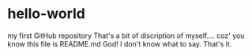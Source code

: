 # hello-world
my first GitHub repository
That's a bit of discription of myself....
coz' you know this file is README.md
God! I don't know what to say.
That's it.

